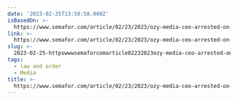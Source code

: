 ```yaml
---
date: '2023-02-25T13:58:58.000Z'
isBasedOn: >-
  https://www.semafor.com/article/02/23/2023/ozy-media-ceo-arrested-on-fraud-charges-report
link: >-
  https://www.semafor.com/article/02/23/2023/ozy-media-ceo-arrested-on-fraud-charges-report
slug: >-
  2023-02-25-httpswwwsemaforcomarticle02232023ozy-media-ceo-arrested-on-fraud-charges-report
tags:
  - law and order
  - Media
title: >-
  https://www.semafor.com/article/02/23/2023/ozy-media-ceo-arrested-on-fraud-charges-report
---
```


